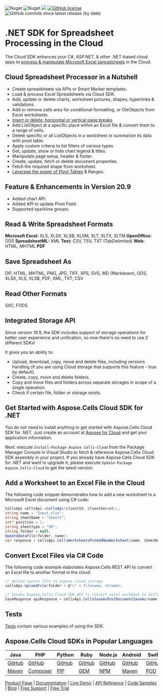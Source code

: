 ![Nuget](https://img.shields.io/nuget/v/Aspose.Cells-Cloud) ![Nuget](https://img.shields.io/nuget/dt/Aspose.Cells-Cloud) ![](https://img.shields.io/badge/REST%20API-v3.0-lightgrey) [![GitHub license](https://img.shields.io/github/license/aspose-cells-cloud/aspose-cells-cloud-dotnet)](https://github.com/aspose-cells-cloud/aspose-cells-cloud-dotnet/blob/master/LICENSE) ![GitHub commits since latest release (by date)](https://img.shields.io/github/commits-since/aspose-cells-cloud/aspose-cells-cloud-dotnet/20.9) 

# .NET SDK for Spreadsheet Processing in the Cloud

The Cloud SDK enhances your C#, ASP.NET, & other .NET-based cloud apps to [process & manipulate Microsoft Excel spreadsheets](https://products.aspose.cloud/cells/net) in the Cloud.

## Cloud Spreadsheet Processor in a Nutshell

- Create spreadsheets via APIs or Smart Marker templates.
- Load & process Excel Spreadsheets via Cloud SDK.
- Add, update or delete charts, worksheet pictures, shapes, hyperlinks & validations.
- Add or remove cells area for conditional formatting, or OleObjects from Excel worksheets.
- [Insert or delete, horizontal or vertical page breaks](https://docs.aspose.cloud/cells/working-with-pagebreaks/).
- Add ListObject at a specific place within an Excel file & convert them to a range of cells.
- Delete specific or all ListObjects in a worksheet or summarize its data with pivot table.
- Apply custom criteria to list filters of various types.
- Get, update, show or hide chart legend & titles.
- Manipulate page setup, header & footer.
- Create, update, fetch or delete document properties.
- Fetch the required shape from worksheet.
- [Leverage the power of Pivot Tables](https://docs.aspose.cloud/cells/working-with-pivot-tables/) & Ranges.

## Feature & Enhancements in Version 20.9

- Added chart API.
- Added API to update Pivot Field.
- Supported sparkline groups.

## Read & Write Spreadsheet Formats

**Microsoft Excel:** XLS, XLSX, XLSB, XLSM, XLT, XLTX, XLTM
**OpenOffice:** ODS
**SpreadsheetML:** XML
**Text:** CSV, TSV, TXT (TabDelimited)
**Web:** HTML, MHTML
**PDF**

## Save Spreadsheet As

DIF, HTML, MHTML, PNG, JPG, TIFF, XPS, SVG, MD (Markdown), ODS, XLSX, XLS, XLSB, PDF, XML, TXT, CSV

## Read Other Formats

SXC, FODS

## Integrated Storage API

Since version 19.9, the SDK includes support of storage operations for better user experience and unification, so now there's no need to use 2 different SDKs!

It gives you an ability to:

- Upload, download, copy, move and delete files, including versions handling (if you are using Cloud storage that supports this feature - true by default).
- Create, copy, move and delete folders.
- Copy and move files and folders across separate storages in scope of a single operation.
- Check if certain file, folder or storage exists.


## Get Started with Aspose.Cells Cloud SDK for .NET

You do not need to install anything to get started with Aspose.Cells Cloud SDK for .NET. Just create an account at [Aspose for Cloud](https://dashboard.aspose.cloud/#/apps) and get your application information.

Next. execute `Install-Package Aspose.Cells-Cloud` from the Package Manager Console in Visual Studio to fetch & reference Aspose.Cells Cloud SDK assembly in your project. If you already have Aspose.Cells Cloud SDK for .NET and want to upgrade it, please execute `Update-Package Aspose.Cells-Cloud` to get the latest version.

## Add a Worksheet to an Excel File in the Cloud

The following code snippet demonstrates how to add a new worksheet to a Microsoft Excel document using C# code:

```csharp
CellsApi cellsApi =CellsApi(clientId, clientSecret);;
string name = "Input.xlsx";
string sheetName = "Sheet1";
int? position = 1;
string sheettype = "VB";
string folder = null;
UpdateDataFile(folder, name);
var response = cellsApi.CellsWorksheetsPutAddNewWorksheet(name, sheetName, position, sheettype, folder);
```

## Convert Excel Files via C# Code

The following code example elaborates Aspose.Cells REST API to convert an Excel file to another format in the cloud:

```csharp
// Upload source file to aspose cloud storage
cellsApi.UploadFile(folder + @"\" + filename, stream);

// Invoke Aspose.Cells Cloud SDK API to convert excel workbook to different format
SaveResponse apiResponse = cellsApi.CellsSaveAsPostDocumentSaveAs(name, saveOptions, newfilename, isAutoFitRows, isAutoFitColumns, folder);
```
## Tests

[Tests](https://github.com/aspose-cells-cloud/aspose-cells-cloud-dotnet/tree/master/Aspose.Cells.Cloud.SDK.Test) contain various examples of using the SDK.

## Aspose.Cells Cloud SDKs in Popular Languages

| Java | PHP | Python | Ruby | Node.js | Android | Swift | Perl | GO |
|---|---|---|---|---|---|---|---|---|
| [GitHub](https://github.com/aspose-cells-cloud/aspose-cells-cloud-java) | [GitHub](https://github.com/aspose-cells-cloud/aspose-cells-cloud-php) | [GitHub](https://github.com/aspose-cells-cloud/aspose-cells-cloud-python) | [GitHub](https://github.com/aspose-cells-cloud/aspose-cells-cloud-ruby)  | [GitHub](https://github.com/aspose-cells-cloud/aspose-cells-cloud-node) | [GitHub](https://github.com/aspose-cells-cloud/aspose-cells-cloud-android)  | [GitHub](https://github.com/aspose-cells-cloud/aspose-cells-cloud-swift) | [GitHub](https://github.com/aspose-cells-cloud/aspose-cells-cloud-perl) | [GitHub](https://github.com/aspose-cells-cloud/aspose-cells-cloud-go) |
| [Maven](https://repository.aspose.cloud/webapp/#/artifacts/browse/tree/General/repo/com/aspose/aspose-cells-cloud) | [Composer](https://packagist.org/packages/aspose/cells-sdk-php) | [PIP](https://pypi.org/project/asposecellscloud/) | [GEM](https://rubygems.org/gems/aspose_cells_cloud)  | [NPM](https://www.npmjs.com/package/asposecellscloud) | [Maven](https://repository.aspose.cloud/webapp/#/artifacts/browse/tree/General/repo/com/aspose/aspose-cells-cloud-android) | [POD](https://cocoapods.org/pods/AsposeCellsCloud) |  [CPAN](https://metacpan.org/release/AsposeCellsCloud-CellsApi) | [GO](https://pkg.go.dev/github.com/aspose-cells-cloud/aspose-cells-cloud-go/v20?tab=overview) |

[Product Page](https://products.aspose.cloud/cells/net) | [Documentation](https://docs.aspose.cloud/cells/) | [Live Demo](https://products.aspose.app/cells/family) | [API Reference](https://apireference.aspose.cloud/cells/) | [Code Samples](https://github.com/aspose-cells-cloud/aspose-cells-cloud-dotnet/tree/master/Examples) | [Blog](https://blog.aspose.cloud/category/cells/) | [Free Support](https://forum.aspose.cloud/c/cells) | [Free Trial](https://dashboard.aspose.cloud/#/apps)
